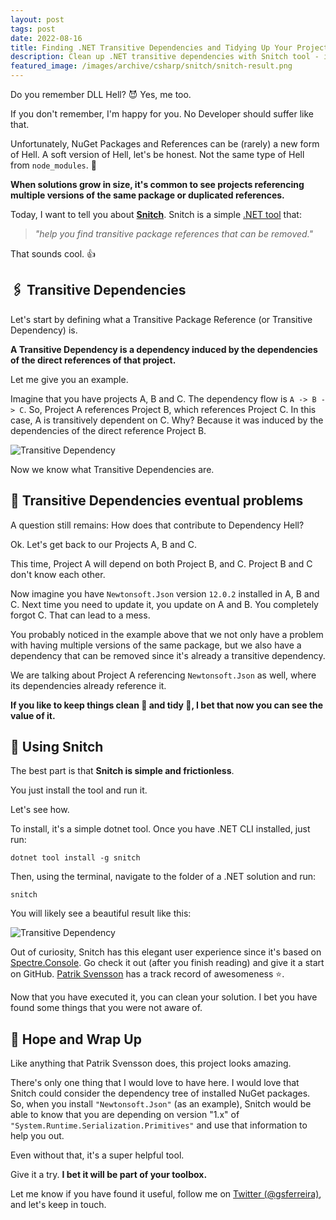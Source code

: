 ```yaml
---
layout: post
tags: post
date: 2022-08-16
title: Finding .NET Transitive Dependencies and Tidying Up Your Project
description: Clean up .NET transitive dependencies with Snitch tool - identify unnecessary references, reduce package conflicts, and optimize projects.
featured_image: /images/archive/csharp/snitch/snitch-result.png
---
```


Do you remember DLL Hell? 😈 Yes, me too.

If you don't remember, I'm happy for you. No Developer should suffer like that.

Unfortunately, NuGet Packages and References can be (rarely) a new form of Hell. A soft version of Hell, let's be honest. Not the same type of Hell from `node_modules`. 🤪

**When solutions grow in size, it's common to see projects referencing multiple versions of the same package or duplicated references.**

Today, I want to tell you about [**Snitch**](https://github.com/spectresystems/snitch). Snitch is a simple [.NET tool](https://docs.microsoft.com/en-us/dotnet/core/tools/global-tools) that:

> _"help you find transitive package references that can be removed."_

That sounds cool. 👍

## 🖇️ Transitive Dependencies

Let's start by defining what a Transitive Package Reference (or Transitive Dependency) is.

**A Transitive Dependency is a dependency induced by the dependencies of the direct references of that project.**

Let me give you an example.

Imagine that you have projects A, B and C. The dependency flow is `A -> B -> C`. So, Project A references Project B, which references Project C. In this case, A is transitively dependent on C. Why? Because it was induced by the dependencies of the direct reference Project B.

![Transitive Dependency](/images/archive/dotnet/transitive-dependency.png)

Now we know what Transitive Dependencies are.

## 🤔 Transitive Dependencies eventual problems

A question still remains: How does that contribute to Dependency Hell?

Ok. Let's get back to our Projects A, B and C.

This time, Project A will depend on both Project B, and C. Project B and C don't know each other.

Now imagine you have `Newtonsoft.Json` version `12.0.2` installed in A, B and C. Next time you need to update it, you update on A and B. You completely forgot C. That can lead to a mess.

You probably noticed in the example above that we not only have a problem with having multiple versions of the same package, but we also have a dependency that can be removed since it's already a transitive dependency.

We are talking about Project A referencing `Newtonsoft.Json` as well, where its dependencies already reference it.

**If you like to keep things clean 🧼 and tidy 🧹, I bet that now you can see the value of it.**

## 🧹 Using Snitch

The best part is that **Snitch is simple and frictionless**.

You just install the tool and run it.

Let's see how.

To install, it's a simple dotnet tool. Once you have .NET CLI installed, just run:

```
dotnet tool install -g snitch
```

Then, using the terminal, navigate to the folder of a .NET solution and run:

```
snitch
```

You will likely see a beautiful result like this:

![Transitive Dependency](/images/archive/snitch/snitch-result.png)

Out of curiosity, Snitch has this elegant user experience since it's based on [Spectre.Console](https://github.com/spectreconsole). Go check it out (after you finish reading) and give it a start on GitHub. [Patrik Svensson](https://github.com/patriksvensson) has a track record of awesomeness ⭐.

Now that you have executed it, you can clean your solution. I bet you have found some things that you were not aware of.

## 🤞 Hope and Wrap Up

Like anything that Patrik Svensson does, this project looks amazing.

There's only one thing that I would love to have here. I would love that Snitch could consider the dependency tree of installed NuGet packages. So, when you install `"Newtonsoft.Json"` (as an example), Snitch would be able to know that you are depending on version "1.x" of `"System.Runtime.Serialization.Primitives"` and use that information to help you out.

Even without that, it's a super helpful tool.

Give it a try. **I bet it will be part of your toolbox.**

Let me know if you have found it useful, follow me on [Twitter (@gsferreira)](https://twitter.com/gsferreira), and let's keep in touch.
